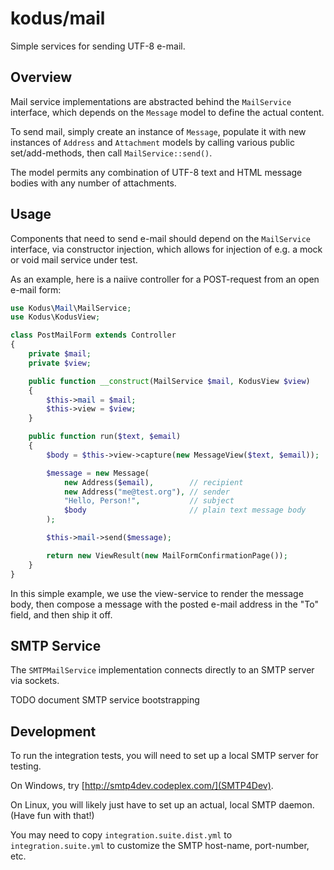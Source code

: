 kodus/mail
==========

Simple services for sending UTF-8 e-mail.


## Overview

Mail service implementations are abstracted behind the `MailService` interface, which depends
on the `Message` model to define the actual content.

To send mail, simply create an instance of `Message`, populate it with new instances of `Address`
and `Attachment` models by calling various public set/add-methods, then call `MailService::send()`.

The model permits any combination of UTF-8 text and HTML message bodies with any number of attachments.


## Usage

Components that need to send e-mail should depend on the `MailService` interface, via constructor
injection, which allows for injection of e.g. a mock or void mail service under test.

As an example, here is a naiive controller for a POST-request from an open e-mail form:

```php
use Kodus\Mail\MailService;
use Kodus\KodusView;

class PostMailForm extends Controller
{
    private $mail;
    private $view;

    public function __construct(MailService $mail, KodusView $view)
    {
        $this->mail = $mail;
        $this->view = $view;
    }

    public function run($text, $email)
    {
        $body = $this->view->capture(new MessageView($text, $email));

        $message = new Message(
            new Address($email),        // recipient
            new Address("me@test.org"), // sender
            "Hello, Person!",           // subject
            $body                       // plain text message body
        );

        $this->mail->send($message);

        return new ViewResult(new MailFormConfirmationPage());
    }
}
```

In this simple example, we use the view-service to render the message body, then compose a
message with the posted e-mail address in the "To" field, and then ship it off.


## SMTP Service

The `SMTPMailService` implementation connects directly to an SMTP server via sockets.

TODO document SMTP service bootstrapping


## Development

To run the integration tests, you will need to set up a local SMTP server for testing.

On Windows, try [http://smtp4dev.codeplex.com/](SMTP4Dev).

On Linux, you will likely just have to set up an actual, local SMTP daemon. (Have fun with that!)

You may need to copy `integration.suite.dist.yml` to `integration.suite.yml` to customize the
SMTP host-name, port-number, etc.
